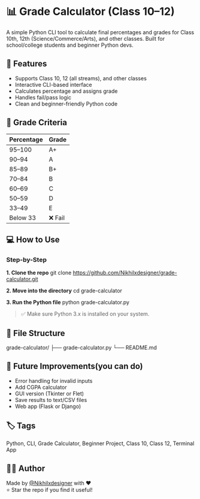 # 📊 Grade Calculator (Class 10–12)

A simple Python CLI tool to calculate final percentages and grades for Class 10th, 12th (Science/Commerce/Arts), and other classes. Built for school/college students and beginner Python devs.

## 🚀 Features

- Supports Class 10, 12 (all streams), and other classes
- Interactive CLI-based interface
- Calculates percentage and assigns grade
- Handles fail/pass logic
- Clean and beginner-friendly Python code

## 🎯 Grade Criteria

| Percentage | Grade |
|------------|-------|
| 95–100     | A+    |
| 90–94      | A     |
| 85–89      | B+    |
| 70–84      | B     |
| 60–69      | C     |
| 50–59      | D     |
| 33–49      | E     |
| Below 33   | ❌ Fail |

## 💻 How to Use

### Step-by-Step

**1. Clone the repo**
git clone https://github.com/Nikhilxdesigner/grade-calculator.git


**2. Move into the directory**
cd grade-calculator

**3. Run the Python file**
python grade-calculator.py


> ✅ Make sure Python 3.x is installed on your system.

## 📁 File Structure

grade-calculator/
├── grade-calculator.py
└── README.md


## 🧠 Future Improvements(you can do)

- Error handling for invalid inputs
- Add CGPA calculator
- GUI version (Tkinter or Flet)
- Save results to text/CSV files
- Web app (Flask or Django)

## 🏷️ Tags

Python, CLI, Grade Calculator, Beginner Project, Class 10, Class 12, Terminal App

## 👨‍💻 Author

Made by [@Nikhilxdesigner](https://github.com/Nikhilxdesigner) with ❤️  
⭐ Star the repo if you find it useful!


